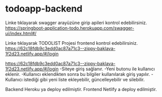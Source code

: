 # todoapp-backend

Linke tıklayarak swagger arayüzüne girip apileri kontrol edebilirsiniz.
https://springboot-application-todo.herokuapp.com/swagger-ui/index.html#/

Linke tıklayarak TODOLIST Projesi frontend kontrol edebilirsiniz.
https://62c18fdb9c3edd0ac87a71c3--zippy-baklava-1f2d23.netlify.app/#/login


https://62c18fdb9c3edd0ac87a71c3--zippy-baklava-1f2d23.netlify.app/#/login
-Siteye giriş sağlanır.
-Yeni butonu ile kullanıcı eklenir.
-Kullanıcı eklendikten sonra bu bilgiler kullanılarak giriş yapılır.
-Kullanıcı istediği gibi yeni liste ekleyebilir, güncelleyebilir ve silebilir.


Backend Heroku ya deploy edilmiştir.
Frontend Netlify a deploy edilmiştir.





